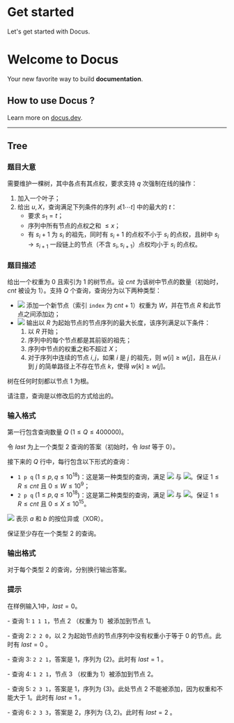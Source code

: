 # Get started

Let's get started with Docus.

# Welcome to Docus

Your new favorite way to build **documentation**.

## How to use Docus ?

Learn more on [docus.dev](https://docus.dev).

---

## Tree

### 题目大意

需要维护一棵树，其中各点有其点权，要求支持 $q$ 次强制在线的操作：  

1. 加入一个叶子；  
2. 给出 $u, X$，查询满足下列条件的序列 $𝑠[1 ⋯ t]$ 中的最大的 $t$：
   - 要求 $s_1 = t$；
   - 序列中所有节点的点权之和 $\le x$；
   - 有 $s_i + 1$ 为 $s_i$ 的祖先，同时有 $s_i + 1$ 的点权不小于 $s_i$ 的点权，且树中 $s_i \to s_{i+1}$ 一段链上的节点（不含 $s_i, s_{i+1}$）点权均小于 $s_i$ 的点权。

### 题目描述

给出一个权重为 $0$ 且索引为 $1$ 的树节点。设 $cnt$ 为该树中节点的数量（初始时，$cnt$ 被设为 $1$）。支持 $Q$ 个查询，查询分为以下两种类型：

- ![](https://cdn.luogu.com.cn/upload/vjudge_pic/CF932D/da4b1378453cb99e049b53a08b0ba18e7ba1e551.png) 添加一个新节点（索引 `index` 为 $cnt + 1$）权重为 $W$，并在节点 $R$ 和此节点之间添加边；
- ![](https://cdn.luogu.com.cn/upload/vjudge_pic/CF932D/ed73083bdc6b75130b20ebceb85afda31415dcb3.png) 输出以 $R$ 为起始节点的节点序列的最大长度，该序列满足以下条件：
  1. 以 $R$ 开始；
  2. 序列中的每个节点都是其前驱的祖先；
  3. 序列中节点的权重之和不超过 $X$；
  4. 对于序列中连续的节点 $i,j$，如果 $i$ 是 $j$ 的祖先，则 $w[i] \geq w[j]$，且在从 $i$ 到 $j$ 的简单路径上不存在节点 $k$，使得 $w[k] \geq w[j]$。

树在任何时刻都以节点 $1$ 为根。

请注意，查询是以修改后的方式给出的。

### 输入格式

第一行包含查询数量 $Q$ $(1 \leq Q \leq 400000)$。

令 $last$ 为上一个类型 $2$ 查询的答案（初始时，令 $last$ 等于 $0$）。

接下来的 $Q$ 行中，每行包含以下形式的查询：

- `1 p q` ($1 \leq p, q \leq 10^{18}$)：这是第一种类型的查询，满足 ![](https://cdn.luogu.com.cn/upload/vjudge_pic/CF932D/330f4f80e58dcf1ca75ad091d4b205adf1d76c24.png) 与 ![](https://cdn.luogu.com.cn/upload/vjudge_pic/CF932D/5feb6a3312a35a5a19bda784c33f92aaadc2ed58.png)。保证 $1 \leq R \leq cnt$ 且 $0 \leq W \leq 10^{9}$；
- `2 p q` ($1 \leq p, q \leq 10^{18}$)：这是第二种类型的查询，满足 ![](https://cdn.luogu.com.cn/upload/vjudge_pic/CF932D/330f4f80e58dcf1ca75ad091d4b205adf1d76c24.png) 与 ![](https://cdn.luogu.com.cn/upload/vjudge_pic/CF932D/9c16bf145a73cc846106881a02e5f7cceb5ee2f7.png)。保证 $1 \leq R \leq cnt$ 且 $0 \leq X \leq 10^{15}$。

![](https://cdn.luogu.com.cn/upload/vjudge_pic/CF932D/79cc482b9c190fd9e8196fcbaf085328720025f7.png) 表示 $a$ 和 $b$ 的按位异或（XOR）。

保证至少存在一个类型 $2$ 的查询。

### 输出格式

对于每个类型 $2$ 的查询，分别换行输出答案。

### 提示

在样例输入1中，$last=0$。

\- 查询 1: `1 1 1`，节点 $2$ （权重为 $1$）被添加到节点 $1$。

\- 查询 2: `2 2 0`，以 $2$ 为起始节点的节点序列中没有权重小于等于 $0$ 的节点。此时有 $last=0$ 。

\- 查询 3: `2 2 1`，答案是 $1$，序列为 $\{2\}$。此时有 $last=1$ 。

\- 查询 4: `1 2 1`，节点 $3$ （权重为 $1$）被添加到节点 $2$。

\- 查询 5: `2 3 1`，答案是 $1$，序列为 $\{3\}$。此处节点 $2$ 不能被添加，因为权重和不能大于 $1$。此时有 $last=1$ 。

\- 查询 6: `2 3 3`，答案是 $2$，序列为 $\{3,2\}$。此时有 $last=2$ 。
